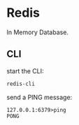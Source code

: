 # Redis

In Memory Database.

## CLI

start the CLI:

```bash
redis-cli
```

send a PING message:

```redis
127.0.0.1:6379>ping
PONG
```
